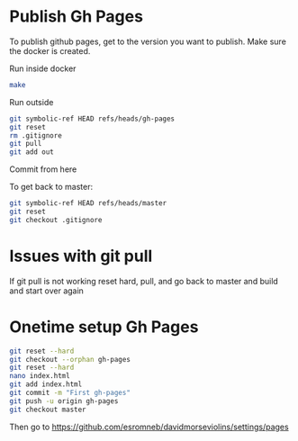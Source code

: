 # Publish Gh Pages
To publish github pages, get to the version you want to publish. Make sure the docker is created.


Run inside docker
```bash
make
```

Run outside
```bash
git symbolic-ref HEAD refs/heads/gh-pages
git reset
rm .gitignore
git pull
git add out
```

Commit from here


To get back to master:

```bash
git symbolic-ref HEAD refs/heads/master
git reset
git checkout .gitignore
```



# Issues with git pull
If git pull is not working reset hard, pull, and go back to master and build and start over again


# Onetime setup Gh Pages
```bash
git reset --hard
git checkout --orphan gh-pages
git reset --hard
nano index.html
git add index.html
git commit -m "First gh-pages"
git push -u origin gh-pages
git checkout master
```

Then go to https://github.com/esromneb/davidmorseviolins/settings/pages